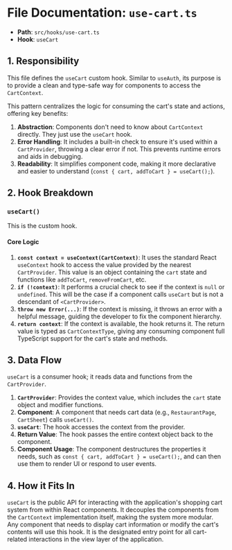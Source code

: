 
# File Documentation: `use-cart.ts`

-   **Path**: `src/hooks/use-cart.ts`
-   **Hook**: `useCart`

## 1. Responsibility

This file defines the `useCart` custom hook. Similar to `useAuth`, its purpose is to provide a clean and type-safe way for components to access the `CartContext`.

This pattern centralizes the logic for consuming the cart's state and actions, offering key benefits:
1.  **Abstraction**: Components don't need to know about `CartContext` directly. They just use the `useCart` hook.
2.  **Error Handling**: It includes a built-in check to ensure it's used within a `CartProvider`, throwing a clear error if not. This prevents runtime errors and aids in debugging.
3.  **Readability**: It simplifies component code, making it more declarative and easier to understand (`const { cart, addToCart } = useCart();`).

## 2. Hook Breakdown

### `useCart()`

This is the custom hook.

#### Core Logic
1.  **`const context = useContext(CartContext)`**: It uses the standard React `useContext` hook to access the value provided by the nearest `CartProvider`. This value is an object containing the `cart` state and functions like `addToCart`, `removeFromCart`, etc.
2.  **`if (!context)`**: It performs a crucial check to see if the context is `null` or `undefined`. This will be the case if a component calls `useCart` but is not a descendant of `<CartProvider>`.
3.  **`throw new Error(...)`**: If the context is missing, it throws an error with a helpful message, guiding the developer to fix the component hierarchy.
4.  **`return context`**: If the context is available, the hook returns it. The return value is typed as `CartContextType`, giving any consuming component full TypeScript support for the cart's state and methods.

## 3. Data Flow

`useCart` is a consumer hook; it reads data and functions from the `CartProvider`.

1.  **`CartProvider`**: Provides the context value, which includes the `cart` state object and modifier functions.
2.  **Component**: A component that needs cart data (e.g., `RestaurantPage`, `CartSheet`) calls `useCart()`.
3.  **`useCart`**: The hook accesses the context from the provider.
4.  **Return Value**: The hook passes the entire context object back to the component.
5.  **Component Usage**: The component destructures the properties it needs, such as `const { cart, addToCart } = useCart();`, and can then use them to render UI or respond to user events.

## 4. How it Fits In

`useCart` is the public API for interacting with the application's shopping cart system from within React components. It decouples the components from the `CartContext` implementation itself, making the system more modular. Any component that needs to display cart information or modify the cart's contents will use this hook. It is the designated entry point for all cart-related interactions in the view layer of the application.
